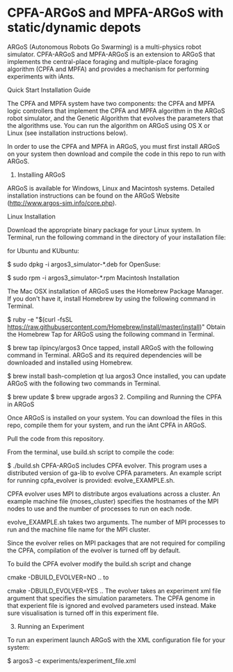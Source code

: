 # CPFA-ARGoS and MPFA-ARGoS with static/dynamic depots

ARGoS (Autonomous Robots Go Swarming) is a multi-physics robot simulator. CPFA-ARGoS and MPFA-ARGoS is an extension to ARGoS that implements the central-place foraging and multiple-place foraging algorithm (CPFA and MPFA) and provides a mechanism for performing experiments with iAnts.

Quick Start Installation Guide

The CPFA and MPFA system have two components: the CPFA and MPFA logic controllers that implement the CPFA and MPFA algorithm in the ARGoS robot simulator, and the Genetic Algorithm that evolves the parameters that the algorithms use. You can run the algorithm on ARGoS using OS X or Linux (see installation instructions below). 

In order to use the CPFA and MPFA in ARGoS, you must first install ARGoS on your system then download and compile the code in this repo to run with ARGoS.

1. Installing ARGoS

ARGoS is available for Windows, Linux and Macintosh systems. Detailed installation instructions can be found on the ARGoS Website (http://www.argos-sim.info/core.php).

Linux Installation

Download the appropriate binary package for your Linux system.
In Terminal, run the following command in the directory of your installation file:

for Ubuntu and KUbuntu:

$ sudo dpkg -i argos3_simulator-*.deb
for OpenSuse:

$ sudo rpm -i argos3_simulator-*.rpm
Macintosh Installation

The Mac OSX installation of ARGoS uses the Homebrew Package Manager. If you don't have it, install Homebrew by using the following command in Terminal.

$ ruby -e "$(curl -fsSL https://raw.githubusercontent.com/Homebrew/install/master/install)"
Obtain the Homebrew Tap for ARGoS using the following command in Terminal.

$ brew tap ilpincy/argos3
Once tapped, install ARGoS with the following command in Terminal. ARGoS and its required dependencies will be downloaded and installed using Homebrew.

$ brew install bash-completion qt lua argos3
Once installed, you can update ARGoS with the following two commands in Terminal.

$ brew update
$ brew upgrade argos3
2. Compiling and Running the CPFA in ARGoS

Once ARGoS is installed on your system. You can download the files in this repo, compile them for your system, and run the iAnt CPFA in ARGoS.

Pull the code from this repository.

From the terminal, use build.sh script to compile the code:

$ ./build.sh
CPFA-ARGoS includes CPFA evolver. This program uses a distributed version of ga-lib to evolve CPFA parameters. An example script for running cpfa_evolver is provided: evolve_EXAMPLE.sh.

CPFA evolver uses MPI to distribute argos evaluations across a cluster. An example machine file (moses_cluster) specifies the hostnames of the MPI nodes to use and the number of processes to run on each node.

evolve_EXAMPLE.sh takes two arguments. The number of MPI processes to run and the machine file name for the MPI cluster.

Since the evolver relies on MPI packages that are not required for compiling the CPFA, compilation of the evolver is turned off by default.

To build the CPFA evolver modify the build.sh script and change

cmake -DBUILD_EVOLVER=NO ..
to

cmake -DBUILD_EVOLVER=YES ..
The evolver takes an experiment xml file argument that specifies the simulation parameters. The CPFA genome in that experient file is ignored and evolved parameters used instead. Make sure visualisation is turned off in this experiment file.

3. Running an Experiment

To run an experiment launch ARGoS with the XML configuration file for your system:

  $ argos3 -c experiments/experiment_file.xml
